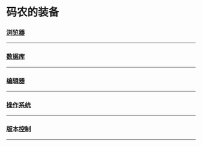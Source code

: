码农的装备
==========

### [浏览器](browser/index)

---

### [数据库](database/index)

---

### [编辑器](editor/index)

---

### [操作系统](os/index)

---

### [版本控制](revision-control/index)

---
